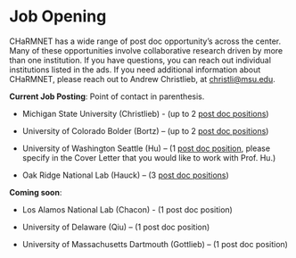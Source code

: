 # Job Opening 

CHaRMNET has a wide range of post doc opportunity’s across the center.  Many of these opportunities involve collaborative research driven by more than one institution.  If you have questions, you can reach out individual institutions listed in the ads.  If you need additional information about CHaRMNET, please reach out to Andrew Christlieb, at christli@msu.edu.

**Current Job Posting**:  Point of contact in parenthesis.

- Michigan State University (Christlieb) -  (up to 2 [post doc positions](https://careers.msu.edu/en-us/job/512952/research-associatefixed-term))

- University of Colorado Bolder (Bortz)  – (up to 2 [post doc positions](https://jobs.colorado.edu/jobs/JobDetail/PostDoctoral-Research-Associate/44188))

- University of Washington Seattle (Hu) – (1 [post doc position](https://www.mathjobs.org/jobs/list/20601), please specify in the Cover Letter that you would like to work with Prof. Hu.)

- Oak Ridge National Lab (Hauck) – (3 [post doc positions](https://www.mathjobs.org/jobs/ORNL))


**Coming soon**:

- Los Alamos National Lab (Chacon)  - (1 post doc position)

- University of Delaware (Qiu) – (1 post doc position)

- University of Massachusetts Dartmouth (Gottlieb) – (1 post doc position)




<script type="text/x-mathjax-config">MathJax.Hub.Config({TeX: {equationNumbers: {autoNumber: "all"}}, tex2jax: {inlineMath: [['$','$']]}});</script>
<script type="text/javascript" src="https://cdnjs.cloudflare.com/ajax/libs/mathjax/2.7.2/MathJax.js?config=TeX-AMS_HTML"></script>
